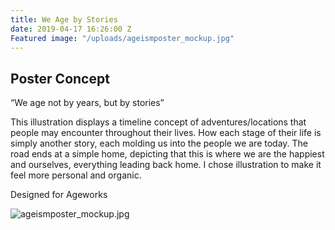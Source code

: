 ```yaml
---
title: We Age by Stories
date: 2019-04-17 16:26:00 Z
Featured image: "/uploads/ageismposter_mockup.jpg"
---
```


## Poster Concept

“We age not by years, but by stories”

This illustration displays a timeline concept of adventures/locations that people may encounter throughout their lives. How each stage of their life is simply another story, each molding us into the people we are today. The road ends at a simple home, depicting that this is where we are the happiest and ourselves, everything leading back home. I chose illustration to make it feel more personal and organic.

Designed for Ageworks

![ageismposter_mockup.jpg](/uploads/ageismposter_mockup.jpg)
